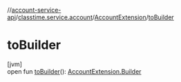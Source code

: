 //[account-service-api](../../../index.md)/[classtime.service.account](../index.md)/[AccountExtension](index.md)/[toBuilder](to-builder.md)

# toBuilder

[jvm]\
open fun [toBuilder](to-builder.md)(): [AccountExtension.Builder](-builder/index.md)
